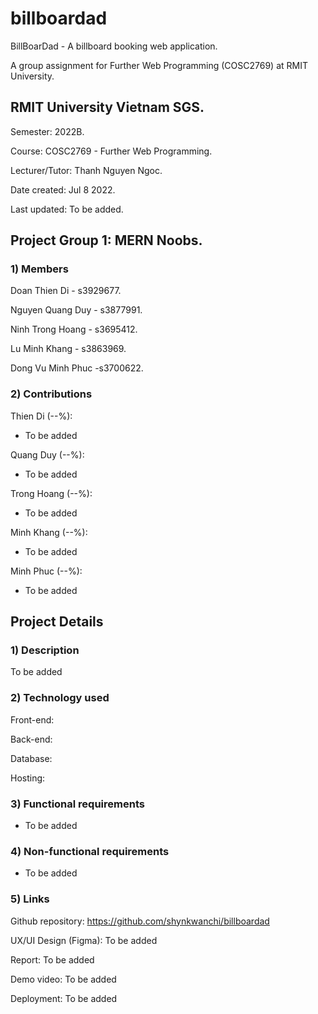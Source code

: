 # billboardad
BillBoarDad - A billboard booking web application.

A group assignment for Further Web Programming (COSC2769) at RMIT University.
## RMIT University Vietnam SGS.
Semester: 2022B.

Course: COSC2769 - Further Web Programming.

Lecturer/Tutor: Thanh Nguyen Ngoc.

Date created: Jul 8 2022.

Last updated: To be added.

## Project Group 1: MERN Noobs.
### 1) Members
Doan Thien Di - s3929677.

Nguyen Quang Duy - s3877991.

Ninh Trong Hoang - s3695412.

Lu Minh Khang - s3863969.

Dong Vu Minh Phuc -s3700622.
### 2) Contributions
Thien Di (--%):
+ To be added

Quang Duy (--%):
+ To be added

Trong Hoang (--%):
+ To be added

Minh Khang (--%):
+ To be added

Minh Phuc (--%):
+ To be added

## Project Details
### 1) Description
To be added
### 2) Technology used
Front-end:

Back-end:

Database:

Hosting:
### 3) Functional requirements
+ To be added
### 4) Non-functional requirements
+ To be added
### 5) Links
Github repository: https://github.com/shynkwanchi/billboardad

UX/UI Design (Figma): To be added

Report: To be added

Demo video: To be added

Deployment: To be added
